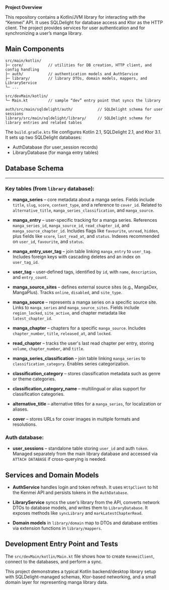 **Project Overview**

This repository contains a Kotlin/JVM library for interacting with the “Kenmei” API. It uses SQLDelight for database access and Ktor as the HTTP client. The project provides services for user authentication and for synchronizing a user’s manga library.

Main Components
---
```
src/main/kotlin/
├─ core/           // utilities for DB creation, HTTP client, and config handling
├─ auth/           // authentication models and AuthService
├─ library/        // library DTOs, domain models, mappers, and LibraryService
└─ ...

src/devMain/kotlin/
└─ Main.kt         // sample “dev” entry point that syncs the library

auth/src/main/sqldelight/auth/           // SQLDelight schema for user sessions
library/src/main/sqldelight/library/     // SQLDelight schema for library entries and related tables
```

The `build.gradle.kts` file configures Kotlin 2.1, SQLDelight 2.1, and Ktor 3.1. It sets up two SQLDelight databases:
- AuthDatabase (for user_session records)
- LibraryDatabase (for manga entry tables)

## Database Schema

---

### Key tables (from `library` database):

* **manga\_series** – core metadata about a manga series. Fields include `title`, `slug`, `score`, `content_type`, and a reference to `cover_id`. Related to `alternative_title`, `manga_series_classification`, and `manga_source`.

* **manga\_entry** – user-specific tracking for a manga series. References `manga_series_id`, `manga_source_id`, `read_chapter_id`, and `manga_source_chapter_id`. Includes flags like `favourite`, `unread`, `hidden`, plus fields like `score`, `last_read_at`, and `status`. Indexes recommended on `user_id`, `favourite`, and `status`.

* **manga\_entry\_user\_tag** – join table linking `manga_entry` to `user_tag`. Includes foreign keys with cascading deletes and an index on `user_tag_id`.

* **user\_tag** – user-defined tags, identified by `id`, with `name`, `description`, and `entry_count`.

* **manga\_source\_sites** – defines external source sites (e.g., MangaDex, MangaPlus). Tracks `online`, `disabled`, and `site_type`.

* **manga\_source** – represents a manga series on a specific source site. Links to `manga_series` and `manga_source_sites`. Fields include `region_locked`, `site_active`, and chapter metadata like `latest_chapter_id`.

* **manga\_chapter** – chapters for a specific `manga_source`. Includes `chapter_number`, `title`, `released_at`, and `locked`.

* **read\_chapter** – tracks the user's last read chapter per entry, storing `volume`, `chapter_number`, and `title`.

* **manga\_series\_classification** – join table linking `manga_series` to `classification_category`. Enables series categorization.

* **classification\_category** – stores classification metadata such as genre or theme categories.

* **classification\_category\_name** – multilingual or alias support for classification categories.

* **alternative\_title** – alternative titles for a `manga_series`, for localization or aliases.

* **cover** – stores URLs for cover images in multiple formats and resolutions.



### Auth database:

* **user\_sessions** – standalone table storing `user_id` and auth `token`. Managed separately from the main library database and accessed via `ATTACH DATABASE` if cross-querying is needed.


Services and Domain Models
---
- **AuthService** handles login and token refresh. It uses `HttpClient` to hit the Kenmei API and persists tokens in the `AuthDatabase`.

- **LibraryService** syncs the user’s library from the API, converts network DTOs to database models, and writes them to `LibraryDatabase`. It exposes methods like `syncLibrary` and `markLatestChapterRead`.

- **Domain models** in `library/domain` map to DTOs and database entities via extension functions in `library/mappers`.

Development Entry Point and Tests
---
The `src/devMain/kotlin/Main.kt` file shows how to create `KenmeiClient`, connect to the databases, and perform a sync.

This project demonstrates a typical Kotlin backend/desktop library setup with SQLDelight-managed schemas, Ktor-based networking, and a small domain layer for representing manga library data.